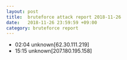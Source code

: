 ```yaml
---
layout: post
title:  bruteforce attack report 2018-11-26
date:   2018-11-26 23:59:59 +09:00
category: bruteforce report
---
```


* 02:04 unknown[62.30.111.219]
* 15:15 unknown[207.180.195.158]
